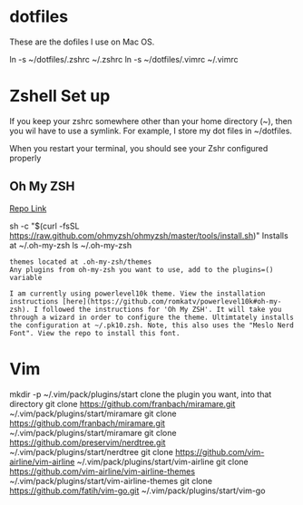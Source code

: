 # dotfiles

These are the dofiles I use on Mac OS.

ln -s ~/dotfiles/.zshrc ~/.zshrc
ln -s ~/dotfiles/.vimrc ~/.vimrc

# Zshell Set up

If you keep your zshrc somewhere other than your home directory (~), then you wil have to use a symlink. For example, I store my dot files in ~/dotfiles.

When you restart your terminal, you should see your Zshr configured properly


## Oh My ZSH

[Repo Link](https://github.com/ohmyzsh/ohmyzsh/)

sh -c "$(curl -fsSL https://raw.github.com/ohmyzsh/ohmyzsh/master/tools/install.sh)"
    Installs at ~/.oh-my-zsh
    ls ~/.oh-my-zsh
    
    themes located at .oh-my-zsh/themes
    Any plugins from oh-my-zsh you want to use, add to the plugins=() variable

    I am currently using powerlevel10k theme. View the installation instructions [here](https://github.com/romkatv/powerlevel10k#oh-my-zsh). I followed the instructions for 'Oh My ZSH'. It will take you through a wizard in order to configure the theme. Ultimtately installs the configuration at ~/.pk10.zsh. Note, this also uses the "Meslo Nerd Font". View the repo to install this font.


# Vim

mkdir -p ~/.vim/pack/plugins/start
clone the plugin you want, into that directory
    git clone https://github.com/franbach/miramare.git ~/.vim/pack/plugins/start/miramare
    git clone https://github.com/franbach/miramare.git ~/.vim/pack/plugins/start/miramare
    git clone https://github.com/preservim/nerdtree.git ~/.vim/pack/plugins/start/nerdtree
    git clone https://github.com/vim-airline/vim-airline ~/.vim/pack/plugins/start/vim-airline
    git clone https://github.com/vim-airline/vim-airline-themes ~/.vim/pack/plugins/start/vim-airline-themes
    git clone https://github.com/fatih/vim-go.git ~/.vim/pack/plugins/start/vim-go


